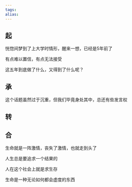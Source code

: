 ```yaml
---
tags: 
alias:
---
```

## 起
恍惚间梦到了上大学时情形，醒来一想，已经是5年前了

有点难以置信，有点无法接受

这五年到底做了什么，又得到了什么呢？



## 承
这个话题虽然过于沉重，但我们毕竟身处其中，总还有些发言权


## 转

## 合

生命就是一阵激情，丧失了激情，也就走到头了

人生总是要追求一个结果的

人在这个社会上就是求生存

生命是一种无论如何都会虚度的东西